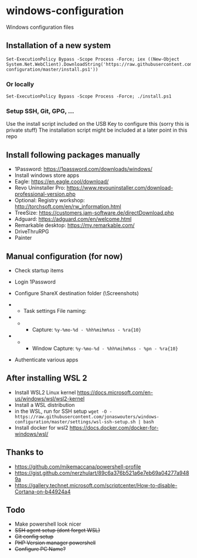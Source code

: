 # windows-configuration
Windows configuration files

## Installation of a new system

```
Set-ExecutionPolicy Bypass -Scope Process -Force; iex ((New-Object System.Net.WebClient).DownloadString('https://raw.githubusercontent.com/jonaswouters/windows-configuration/master/install.ps1'))
```

### Or locally
```
Set-ExecutionPolicy Bypass -Scope Process -Force; ./install.ps1
```

### Setup SSH, Git, GPG, ...
Use the install script included on the USB Key to configure this (sorry this is private stuff)
The installation script might be included at a later point in this repo

## Install following packages manually

* 1Password: https://1password.com/downloads/windows/
* Install windows store apps
* Eagle: https://en.eagle.cool/download/
* Revo Uninstaller Pro: https://www.revouninstaller.com/download-professional-version.php
* Optional: Registry workshop: http://torchsoft.com/en/rw_information.html
* TreeSize: https://customers.jam-software.de/directDownload.php
* Adguard: https://adguard.com/en/welcome.html
* Remarkable desktop: https://my.remarkable.com/
* DriveThruRPG
* Painter


## Manual configuration (for now)

* Check startup items
* Login 1Password

* Configure ShareX destination folder (<path-to->\Screenshots)
* * Task settings File naming:
* * * Capture: `%y-%mo-%d - %hh%mihm%ss - %ra{10}`
* * * Window Capture: `%y-%mo-%d - %hh%mihm%ss - %pn - %ra{10}`
* Authenticate various apps

## After installing WSL 2

* Install WSL2 Linux kernel https://docs.microsoft.com/en-us/windows/wsl/wsl2-kernel
* Install a WSL distribution
* in the WSL, run for SSH setup `wget -O - https://raw.githubusercontent.com/jonaswouters/windows-configuration/master/settings/wsl-ssh-setup.sh | bash`
* Install docker for wsl2 https://docs.docker.com/docker-for-windows/wsl/

## Thanks to

* https://github.com/mikemaccana/powershell-profile
* https://gist.github.com/nerzhulart/89c6a376b521a6e7eb69a04277a9489a
* https://gallery.technet.microsoft.com/scriptcenter/How-to-disable-Cortana-on-b44924a4

## Todo

* Make powershell look nicer
* ~~SSH agent setup (dont forget WSL)~~
* ~~Git config setup~~
* ~~PHP Version manager powershell~~
* ~~Configure PC Name?~~